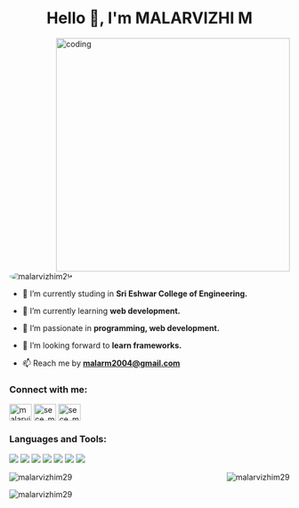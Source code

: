 <h1 align="center">Hello 👋, I'm MALARVIZHI M</h1>
<img align="right" alt="coding" width="420" src="https://img.freepik.com/premium-vector/woman-working-with-computer-home-office-student-freelancer-customer-service-call-center-support_113065-1269.jpg?w=2000">

<p align="left"> <img src="https://komarev.com/ghpvc/?username=malarvizhim29&label=Profile%20views&color=0e75b6&style=flat" alt="malarvizhim29" style="border-radius:50%;"/> </p>

- 🔭 I’m currently studing in **Sri Eshwar College of Engineering.**

- 🌱 I’m currently learning **web development.**

- 👯 I’m passionate in **programming, web development.**

- 🤝 I’m looking forward to **learn frameworks.**

- 📫 Reach me by **malarm2004@gmail.com**

<h3 align="left">Connect with me:</h3>
<p align="left">
<a href="https://linkedin.com/in/malarvizhi m" target="blank"><img align="center" src="https://raw.githubusercontent.com/rahuldkjain/github-profile-readme-generator/master/src/images/icons/Social/linked-in-alt.svg" alt="malarvizhi m" height="30" width="40" /></a>
<a href="https://www.codechef.com/users/sece_mee026" target="blank"><img align="center" src="https://cdn.jsdelivr.net/npm/simple-icons@3.1.0/icons/codechef.svg" alt="sece_mee026" height="30" width="40" /></a>
<a href="https://www.leetcode.com/sece_mee026" target="blank"><img align="center" src="https://raw.githubusercontent.com/rahuldkjain/github-profile-readme-generator/master/src/images/icons/Social/leet-code.svg" alt="sece_mee026" height="30" width="40" /></a>
</p>

<h3 align="left">Languages and Tools:</h3>
<p align="left">
<img src="https://img.shields.io/badge/Python-3776AB?style=for-the-badge&logo=python&logoColor=white"/>
<img src="https://img.shields.io/badge/Java-ED8B00?style=for-the-badge&logo=java&logoColor=white"/>
<img src="https://img.shields.io/badge/C-00599C?style=for-the-badge&logo=C&logoColor=white"/>
<img src="https://img.shields.io/badge/C%2B%2B-00599C?style=for-the-badge&logo=C%2B%2B&logoColor=white"/>
<img src="https://img.shields.io/badge/JavaScript-F7DF1E?style=for-the-badge&logo=javascript&logoColor=black"/>
<img src="https://img.shields.io/badge/HTML5-E34F26?style=for-the-badge&logo=html5&logoColor=white" />
<img src="https://img.shields.io/badge/CSS3-1572B6?style=for-the-badge&logo=css3&logoColor=white" />
</p>

<p><img align="left" src="https://github-readme-stats.vercel.app/api/top-langs?username=malarvizhim29&show_icons=true&locale=en&layout=compact" alt="malarvizhim29" /></p>

<p><img align="right" src="https://github-readme-stats.vercel.app/api?username=malarvizhim29&show_icons=true&locale=en" alt="malarvizhim29" /></p>
<br>
<p><img align="center" src="https://github-readme-streak-stats.herokuapp.com/?user=malarvizhim29&" alt="malarvizhim29" /></p>
